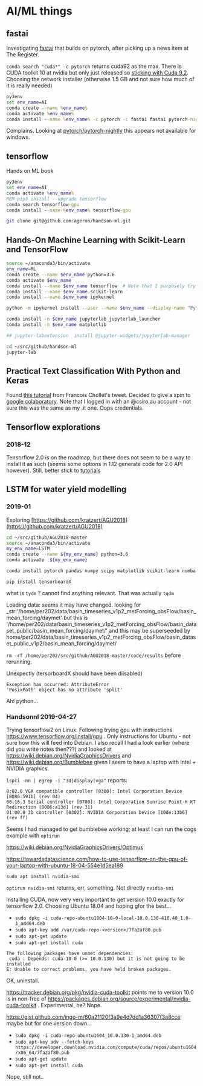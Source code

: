 # AI/ML things

## fastai

Investigating [fastai](http://docs.fast.ai) that builds on pytorch, after picking up a news item at The Register.

`conda search "cuda*" -c pytorch` returns cuda92 as the max. There is CUDA toolkit 10 at nvidia but only just released so [sticking with Cuda 9.2](https://developer.nvidia.com/cuda-92-download-archive). Choosing the network installer (otherwise 1.5 GB and not sure how much of it is really needed)

```cmd
py3env
set env_name=AI
conda create --name %env_name%
conda activate %env_name%
conda install --name %env_name% -c pytorch -c fastai fastai pytorch-nightly cuda92
```

Complains. Looking at [pytorch/pytorch-nightly](https://anaconda.org/pytorch/pytorch-nightly) this appears not available for windows.

## tensorflow

Hands on ML book

```cmd
py3env
set env_name=AI
conda activate %env_name%
REM pip3 install --upgrade tensorflow
conda search tensorflow-gpu
conda install --name %env_name% tensorflow-gpu
```

```sh
git clone git@github.com:ageron/handson-ml.git
```

## Hands-On Machine Learning with Scikit-Learn and TensorFlow

```sh
source ~/anaconda3/bin/activate
env_name=ML
conda create --name $env_name python=3.6
conda activate $env_name
conda install --name $env_name tensorflow  # Note that I purposely try not to tap into conda-forge and ommit `-c conda-forge` option
conda install --name $env_name scikit-learn
conda install --name $env_name ipykernel

python -m ipykernel install --user --name $env_name --display-name "Python3 (ML)"

conda install -n $env_name jupyterlab jupyterlab_launcher
conda install -n $env_name matplotlib

## jupyter-labextension  install @jupyter-widgets/jupyterlab-manager

cd ~/src/github/handson-ml
jupyter-lab
```

## Practical Text Classification With Python and Keras

Found [this tutorial](https://realpython.com/python-keras-text-classification/) from Francois Chollet's tweet. Decided to give a spin to [google colaboratory](https://colab.research.google.com). Note that I logged in with an @csiro.au account - not sure this was the same as my .it one. Oops credentials.

## Tensorflow explorations

### 2018-12

Tensorflow 2.0 is on the roadmap, but there does not seem to be a way to install it as such (seems some options in 1.12 generate code for 2.0 API however). Still, better stick to [tutorials](https://www.tensorflow.org/tutorials)

## LSTM for water yield modelling

### 2019-01

Exploring [https://github.com/kratzert/AGU2018](https://github.com/kratzert/AGU2018)

```sh
cd ~/src/github/AGU2018-master
source ~/anaconda3/bin/activate
my_env_name=LSTM
conda create --name ${my_env_name} python=3.6
conda activate  ${my_env_name}

conda install pytorch pandas numpy scipy matplotlib scikit-learn numba tqdm
```

`pip install tensorboardX` 

what is `tydm` ? cannot find anything relevant.  That was actually `tqdm`

Loading data: seems it may have changed. looking for _str:'/home/per202/data/basin_timeseries_v1p2_metForcing_obsFlow/basin_mean_forcing/daymet' but this is '/home/per202/data/basin_timeseries_v1p2_metForcing_obsFlow/basin_dataset_public/basin_mean_forcing/daymet/' and this may be superseeded by  home/per202/data/basin_timeseries_v1p2_metForcing_obsFlow/basin_dataset_public_v1p2/basin_mean_forcing/daymet/

`rm -rf /home/per202/src/github/AGU2018-master/code/results` before rerunning.

Unexpectly (tersorboardX should have been diisabled)

```
Exception has occurred: AttributeError
'PosixPath' object has no attribute 'split'
```
Ah! python...

### Handsonnl 2019-04-27

Trying tensorflow2 on Linux. Following trying gpu with instructions https://www.tensorflow.org/install/gpu . Only instructions for Ubuntu - not sure how this will feed into Debian. I also recall I had a look earlier (where did you write notes then???) and looked at https://wiki.debian.org/NvidiaGraphicsDrivers and https://wiki.debian.org/Bumblebee given I seem to have a laptop with Intel + NVIDIA graphics. 

`lspci -nn | egrep -i "3d|display|vga"` reports:

```text
0:02.0 VGA compatible controller [0300]: Intel Corporation Device [8086:591b] (rev 04)
00:16.3 Serial controller [0700]: Intel Corporation Sunrise Point-H KT Redirection [8086:a13d] (rev 31)
01:00.0 3D controller [0302]: NVIDIA Corporation Device [10de:13b6] (rev ff)
```

Seems I had managed to get bumblebee working; at least I can run the cogs example with `optirun`

https://wiki.debian.org/NvidiaGraphicsDrivers/Optimus

https://towardsdatascience.com/how-to-use-tensorflow-on-the-gpu-of-your-laptop-with-ubuntu-18-04-554e1d5ea189

`sudo apt install nvidia-smi`

`optirun nvidia-smi` returns, err, something. Not directly `nvidia-smi`

Installing CUDA, now very very important to get version 10.0 exactly for tensorflow 2.0. Choosing Ubuntu 18.04 and hoping gfor the best...

* `sudo dpkg -i cuda-repo-ubuntu1804-10-0-local-10.0.130-410.48_1.0-1_amd64.deb`
* `sudo apt-key add /var/cuda-repo-<version>/7fa2af80.pub`
* `sudo apt-get update`
* `sudo apt-get install cuda`


```text
The following packages have unmet dependencies:
 cuda : Depends: cuda-10-0 (>= 10.0.130) but it is not going to be installed
E: Unable to correct problems, you have held broken packages.
```

OK, uninstall.

https://tracker.debian.org/pkg/nvidia-cuda-toolkit points me to version 10.0 is in non-free of https://packages.debian.org/source/experimental/nvidia-cuda-toolkit . Experimental, he? Nope.

https://gist.github.com/ingo-m/60a21120f3a9e4d7dd1a36307f3a8cce  maybe but for one version down...



* `sudo dpkg -i cuda-repo-ubuntu1604_10.0.130-1_amd64.deb`
* `sudo apt-key adv --fetch-keys https://developer.download.nvidia.com/compute/cuda/repos/ubuntu1604/x86_64/7fa2af80.pub`
* `sudo apt-get update`
* `sudo apt-get install cuda`

Nope, still not..
